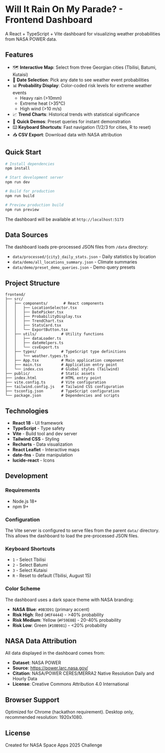 # Will It Rain On My Parade? - Frontend Dashboard

A React + TypeScript + Vite dashboard for visualizing weather probabilities from NASA POWER data.

## Features

- 🗺️ **Interactive Map**: Select from three Georgian cities (Tbilisi, Batumi, Kutaisi)
- 📅 **Date Selection**: Pick any date to see weather event probabilities
- 📊 **Probability Display**: Color-coded risk levels for extreme weather events
  - Heavy rain (>10mm)
  - Extreme heat (>35°C)
  - High wind (>10 m/s)
- 📈 **Trend Charts**: Historical trends with statistical significance
- 🎯 **Quick Demos**: Preset queries for instant demonstration
- ⌨️ **Keyboard Shortcuts**: Fast navigation (1/2/3 for cities, R to reset)
- 📥 **CSV Export**: Download data with NASA attribution

## Quick Start

```bash
# Install dependencies
npm install

# Start development server
npm run dev

# Build for production
npm run build

# Preview production build
npm run preview
```

The dashboard will be available at `http://localhost:5173`

## Data Sources

The dashboard loads pre-processed JSON files from `/data` directory:
- `data/processed/{city}_daily_stats.json` - Daily statistics by location
- `data/demo/all_locations_summary.json` - Climate summaries
- `data/demo/preset_demo_queries.json` - Demo query presets

## Project Structure

```
frontend/
├── src/
│   ├── components/       # React components
│   │   ├── LocationSelector.tsx
│   │   ├── DatePicker.tsx
│   │   ├── ProbabilityDisplay.tsx
│   │   ├── TrendChart.tsx
│   │   ├── StatsCard.tsx
│   │   └── ExportButton.tsx
│   ├── utils/           # Utility functions
│   │   ├── dataLoader.ts
│   │   ├── dateHelpers.ts
│   │   └── csvExport.ts
│   ├── types/           # TypeScript type definitions
│   │   └── weather.types.ts
│   ├── App.tsx          # Main application component
│   ├── main.tsx         # Application entry point
│   └── index.css        # Global styles (Tailwind)
├── public/              # Static assets
├── index.html           # HTML entry point
├── vite.config.ts       # Vite configuration
├── tailwind.config.js   # Tailwind CSS configuration
├── tsconfig.json        # TypeScript configuration
└── package.json         # Dependencies and scripts
```

## Technologies

- **React 18** - UI framework
- **TypeScript** - Type safety
- **Vite** - Build tool and dev server
- **Tailwind CSS** - Styling
- **Recharts** - Data visualization
- **React Leaflet** - Interactive maps
- **date-fns** - Date manipulation
- **lucide-react** - Icons

## Development

### Requirements

- Node.js 18+ 
- npm 9+

### Configuration

The Vite server is configured to serve files from the parent `data/` directory. This allows the dashboard to load the pre-processed JSON files.

### Keyboard Shortcuts

- `1` - Select Tbilisi
- `2` - Select Batumi
- `3` - Select Kutaisi
- `R` - Reset to default (Tbilisi, August 15)

### Color Scheme

The dashboard uses a dark space theme with NASA branding:
- **NASA Blue**: `#0B3D91` (primary accent)
- **Risk High**: Red (`#EF4444`) - >40% probability
- **Risk Medium**: Yellow (`#F59E0B`) - 20-40% probability
- **Risk Low**: Green (`#10B981`) - <20% probability

## NASA Data Attribution

All data displayed in the dashboard comes from:
- **Dataset**: NASA POWER
- **Source**: https://power.larc.nasa.gov/
- **Citation**: NASA/POWER CERES/MERRA2 Native Resolution Daily and Hourly Data
- **License**: Creative Commons Attribution 4.0 International

## Browser Support

Optimized for Chrome (hackathon requirement). Desktop only, recommended resolution: 1920x1080.

## License

Created for NASA Space Apps 2025 Challenge
